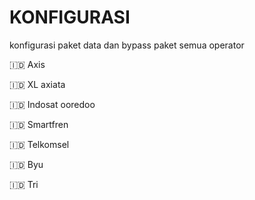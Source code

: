 # KONFIGURASI
konfigurasi paket data dan bypass paket semua operator

<p>🇮🇩 Axis</p>

🇮🇩 XL axiata

🇮🇩 Indosat ooredoo

🇮🇩 Smartfren

🇮🇩 Telkomsel

🇮🇩 Byu

🇮🇩 Tri
